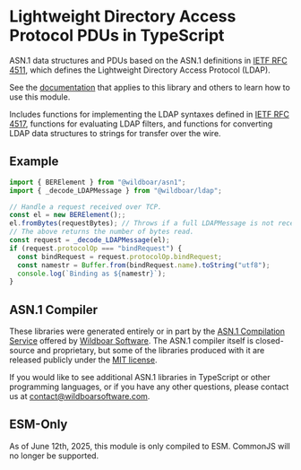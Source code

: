 # Lightweight Directory Access Protocol PDUs in TypeScript

ASN.1 data structures and PDUs based on the ASN.1 definitions in
[IETF RFC 4511](https://datatracker.ietf.org/doc/html/rfc4511/), which defines
the Lightweight Directory Access Protocol (LDAP).

See the
[documentation](https://github.com/Wildboar-Software/asn1-typescript-libraries/blob/master/docs/all.md)
that applies to this library and others to learn how to use this module.

Includes functions for implementing the LDAP syntaxes defined in
[IETF RFC 4517](https://datatracker.ietf.org/doc/html/rfc4517), functions for
evaluating LDAP filters, and functions for converting LDAP data structures to
strings for transfer over the wire.

## Example

```typescript
import { BERElement } from "@wildboar/asn1";
import { _decode_LDAPMessage } from "@wildboar/ldap";

// Handle a request received over TCP.
const el = new BERElement();;
el.fromBytes(requestBytes); // Throws if a full LDAPMessage is not received yet.
// The above returns the number of bytes read.
const request = _decode_LDAPMessage(el);
if (request.protocolOp === "bindRequest") {
  const bindRequest = request.protocolOp.bindRequest;
  const namestr = Buffer.from(bindRequest.name).toString("utf8");
  console.log(`Binding as ${namestr}`);
}
```

## ASN.1 Compiler

These libraries were generated entirely or in part by the
[ASN.1 Compilation Service](https://wildboarsoftware.com/asn1-compilation)
offered by [Wildboar Software](https://wildboarsoftware.com). The ASN.1
compiler itself is closed-source and proprietary, but some of the libraries
produced with it are released publicly under the
[MIT license](https://mit-license.org/).

If you would like to see additional ASN.1 libraries in TypeScript or other
programming languages, or if you have any other questions, please contact us at
[contact@wildboarsoftware.com](mailto:contact@wildboarsoftware.com).

## ESM-Only

As of June 12th, 2025, this module is only compiled to ESM. CommonJS will no
longer be supported.
